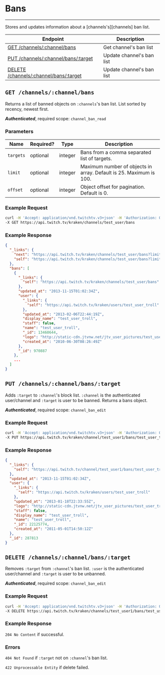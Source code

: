 # Bans

***

Stores and updates information about a [channels's][channels] ban list.

| Endpoint | Description |
| ---- | --------------- |
| [GET /channels/:channel/bans](/v3_resources/bans.md#get-channelschannelbans) | Get channel's ban list |
| [PUT /channels/:channel/bans/:target](/v3_resources/bans.md#put-channelschannelbanstarget) | Update channel's ban list |
| [DELETE /channels/:channel/bans/:target](/v3_resources/bans.md#delete-channelschannelbanstarget) | Update channel's ban list |

[users]: /v3_resources/users.md

## `GET /channels/:channel/bans`

Returns a list of banned objects on `:channels`'s ban list. List sorted by recency, newest first.

*__Authenticated__*, required scope: `channel_ban_read`

### Parameters

<table>
    <thead>
        <tr>
            <th>Name</th>
            <th>Required?</th>
            <th width="50">Type</th>
            <th width=100%>Description</th>
        </tr>
    </thead>
    <tbody>
        <tr>
            <td><code>targets</code></td>
            <td>optional</td>
            <td>integer</td>
            <td>Bans from a comma separated list of targets.</td>
        </tr>
        <tr>
            <td><code>limit</code></td>
            <td>optional</td>
            <td>integer</td>
            <td>Maximum number of objects in array. Default is 25. Maximum is 100.</td>
        </tr>
        <tr>
            <td><code>offset</code></td>
            <td>optional</td>
            <td>integer</td>
            <td>Object offset for pagination. Default is 0.</td>
        </tr>
    </tbody>
</table>

### Example Request

```bash
curl -H 'Accept: application/vnd.twitchtv.v3+json' -H 'Authorization: OAuth <access_token>' \
-X GET https://api.twitch.tv/kraken/channels/test_user/bans
```

### Example Response

```json
{
  "_links": {
    "next": "https://api.twitch.tv/kraken/channels/test_user/bans?limit=25&offset=25",
    "self": "https://api.twitch.tv/kraken/channels/test_user/bans?limit=25&offset=0"
  },
  "bans": [
    {
      "_links": {
        "self": "https://api.twitch.tv/kraken/channels/test_user/bans"
      },
      "updated_at": "2013-11-15T01:02:34Z",
      "user": {
        "_links": {
          "self": "https://api.twitch.tv/kraken/users/test_user_troll"
        },
        "updated_at": "2013-02-06T22:44:19Z",
        "display_name": "test_user_troll",
        "staff": false,
        "name": "test_user_troll",
        "_id": 13460644,
        "logo": "http://static-cdn.jtvnw.net/jtv_user_pictures/test_user_troll-profile_image-9e4de45c9e6744ac-300x300.png",
        "created_at": "2010-06-30T08:26:49Z"
      },
      "_id": 970887
    },
    ...
  ]
}
```

## `PUT /channels/:channel/bans/:target`

Adds `:target` to `:channel`'s block list. `:channel` is the authenticated user/channel and `:target` is user to be banned. Returns a bans object.

*__Authenticated__*, required scope: `channel_ban_edit`

### Example Request

```bash
curl -H 'Accept: application/vnd.twitchtv.v3+json' -H 'Authorization: OAuth <access_token>' \
-X PUT https://api.twitch.tv/kraken/channel/test_user1/bans/test_user_troll
```

### Example Response

```json
{
  "_links": {
    "self": "https://api.twitch.tv/channel/test_user1/bans/test_user_troll"
  },
  "updated_at": "2013-11-15T01:02:34Z",
  "user": {
    "_links": {
      "self": "https://api.twitch.tv/kraken/users/test_user_troll"
    },
    "updated_at": "2013-01-18T22:33:55Z",
    "logo": "http://static-cdn.jtvnw.net/jtv_user_pictures/test_user_troll-profile_image-c3fa99f314dd9477-300x300.jpeg",
    "staff": false,
    "display_name": "test_user_troll",
    "name": "test_user_troll",
    "_id": 22125774,
    "created_at": "2011-05-01T14:50:12Z"
  },
  "_id": 287813
}
```

## `DELETE /channels/:channel/bans/:target`

Removes `:target` from `:channel`'s ban list. `:user` is the authenticated user/channel and `:target` is user to be unbanned.

*__Authenticated__*, required scope: `channel_ban_edit`

### Example Request

```bash
curl -H 'Accept: application/vnd.twitchtv.v3+json' -H 'Authorization: OAuth <access_token>' \
-X DELETE https://api.twitch.tv/kraken/channels/test_user1/bans/test_user_troll
```

### Example Response

`204 No Content` if successful.

### Errors

`404 Not Found` if `:target` not on `:channel`'s ban list.

`422 Unprocessable Entity` if delete failed.
